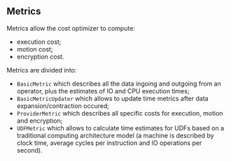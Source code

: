 ## Metrics

Metrics allow the cost optimizer to compute:
* execution cost;
* motion cost;
* encryption cost.

Metrics are divided into:
* ```BasicMetric``` which describes all the data ingoing and outgoing from an operator, plus the estimates of IO and CPU execution times;
* ```BasicMetricUpdater``` which allows to update time metrics after data expansion/contraction occured;
* ```ProviderMetric``` which describes all specific costs for execution, motion and encryption;
* ```UDFMetric``` which allows to calculate time estimates for UDFs based on a traditional computing architecture model (a machine is described by clock time, average cycles per instruction and IO operations per second).
